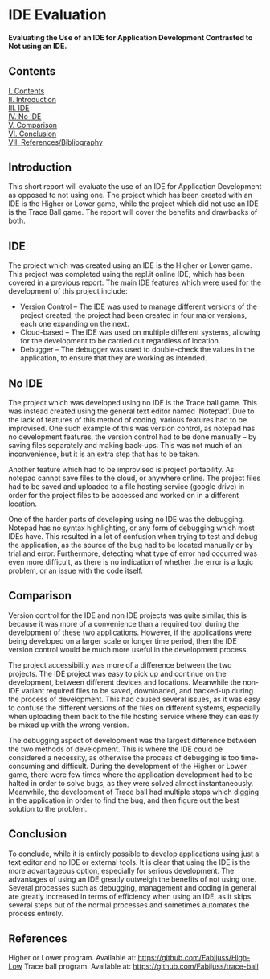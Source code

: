# IDE Evaluation 
#### Evaluating the Use of an IDE for Application Development Contrasted to Not using an IDE.
## Contents
[I. Contents](#contents)   
[II. Introduction](#introduction)   
[III. IDE](#ide)   
[IV. No IDE](#no-ide)   
[V. Comparison](#comparison)   
[VI. Conclusion](#conclusion)   
[VII. References/Bibliography](#references)   

## Introduction
This short report will evaluate the use of an IDE for Application Development as opposed to not using one. The project which has been created with an IDE is the Higher or Lower game, while the project which did not use an IDE is the Trace Ball game. The report will cover the benefits and drawbacks of both.

## IDE
The project which was created using an IDE is the Higher or Lower game. This project was completed using the repl.it online IDE, which has been covered in a previous report. The main IDE features which were used for the development of this project include:
+ Version Control – The IDE was used to manage different versions of the project created, the project had been created in four major versions, each one expanding on the next. 
+ Cloud-based – The IDE was used on multiple different systems, allowing for the development to be carried out regardless of location.
+ Debugger – The debugger was used to double-check the values in the application, to ensure that they are working as intended.

## No IDE
The project which was developed using no IDE is the Trace ball game. This was instead created using the general text editor named ‘Notepad’. Due to the lack of features of this method of coding, various features had to be improvised. One such example of this was version control, as notepad has no development features, the version control had to be done manually – by saving files separately and making back-ups. This was not much of an inconvenience, but it is an extra step that has to be taken.

Another feature which had to be improvised is project portability. As notepad cannot save files to the cloud, or anywhere online. The project files had to be saved and uploaded to a file hosting service (google drive) in order for the project files to be accessed and worked on in a different location.  

One of the harder parts of developing using no IDE was the debugging. Notepad has no syntax highlighting, or any form of debugging which most IDEs have. This resulted in a lot of confusion when trying to test and debug the application, as the source of the bug had to be located manually or by trial and error. Furthermore, detecting what type of error had occurred was even more difficult, as there is no indication of whether the error is a logic problem, or an issue with the code itself.  

## Comparison
Version control for the IDE and non IDE projects was quite similar, this is because it was more of a convenience than a required tool during the development of these two applications. However, if the applications were being developed on a larger scale or longer time period, then the IDE version control would be much more useful in the development process.

The project accessibility was more of a difference between the two projects. The IDE project was easy to pick up and continue on the development, between different devices and locations. Meanwhile the non-IDE variant required files to be saved, downloaded, and backed-up during the process of development. This had caused several issues, as it was easy to confuse the different versions of the files on different systems, especially when uploading them back to the file hosting service where they can easily be mixed up with the wrong version. 

The debugging aspect of development was the largest difference between the two methods of development. This is where the IDE could be considered a necessity, as otherwise the process of debugging is too time-consuming and difficult. During the development of the Higher or Lower game, there were few times where the application development had to be halted in order to solve bugs, as they were solved almost instantaneously. Meanwhile, the development of Trace ball had multiple stops which digging in the application in order to find the bug, and then figure out the best solution to the problem. 

## Conclusion
To conclude, while it is entirely possible to develop applications using just a text editor and no IDE or external tools. It is clear that using the IDE is the more advantageous option, especially for serious development. The advantages of using an IDE greatly outweigh the benefits of not using one. Several processes such as debugging, management and coding in general are greatly increased in terms of efficiency when using an IDE, as it skips several steps out of the normal processes and sometimes automates the process entirely.

## References
Higher or Lower program. Available at: https://github.com/Fabijuss/High-Low
Trace ball program. Available at: https://github.com/Fabijuss/trace-ball


